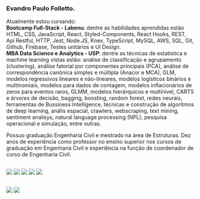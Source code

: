 ### Evandro Paulo Folletto.

<!--
**epfolletto/epfolletto** is a ✨ _special_ ✨ repository because its `README.md` (this file) appears on your GitHub profile.

Here are some ideas to get you started:

- 🔭 I’m currently working on ...
- 🌱 I’m currently learning ...
- 👯 I’m looking to collaborate on ...
- 🤔 I’m looking for help with ...
- 💬 Ask me about ...
- 📫 How to reach me: ...
- 😄 Pronouns: ...
- ⚡ Fun fact: ...
-->

Atualmente estou cursando: </br>
**Bootcamp Full-Stack - Labenu**: dentre as habilidades aprendidas estão HTML, CSS, JavaScript, React, Styled-Components, React Hooks, REST, Api Restful, HTTP, Jest, Node.JS, Knex, TypeScript, MySQL, AWS, SQL, Git, Github, Firebase, Testes unitários e UI Design. </br>
**MBA Data Science e Analytics - USP**: dentre as técnicas de estatística e machine learning vistas estão: análise de classificação e agrupamento (clustering), análise fatorial por componentes principais (PCA), análise de correspondência canônica simples e múltipla (Anacor e MCA), GLM, modelos regressivos lineares e não-lineares, modelos logísticos binários e multinomiais, modelos para dados de contagem, modelos inflacionários de zeros para eventos raros, GLMM, modelos hierárquicos e multinível, CARTS e árvores de decisão, bagging, boosting, random forest, redes neurais, ferramentas de Bussiness Intelligence, técnicas e construção de algoritmos de deep learning, anális espacial, crawlers, webscraping, text mining, sentiment analisys, natural language processing (NPL), pesquisa operacional e simulação, entre outras.

Possuo graduação Engenharia Civil e mestrado na área de Estruturas. Dez anos de experiência como professor no ensino superior nos cursos de graduação em Engenharia Civil e experiência na função de coordenador de curso de Engenharia Civil.

##

<div>
<img src="https://img.shields.io/badge/HTML5-E34F26?style=for-the-badge&logo=html5&logoColor=white">  
<img src="https://img.shields.io/badge/CSS-239120?&style=for-the-badge&logo=css3&logoColor=white">
<img src="https://img.shields.io/badge/JavaScript-F7DF1E?style=for-the-badge&logo=javascript&logoColor=black">
<img src="https://img.shields.io/badge/React-20232A?style=for-the-badge&logo=react&logoColor=61DAFB">
<img src="https://img.shields.io/badge/TypeScript-007ACC?style=for-the-badge&logo=typescript&logoColor=white">
</div>

##

<div>
  <a href="https://www.linkedin.com/in/evandrofolletto/" target="_blank"><img src="https://img.shields.io/badge/LinkedIn-0077B5?style=for-the-badge&logo=linkedin&logoColor=white" target="_blank"></a>
  <a href="https://www.youtube.com/evandropaulofolletto" target="_blank"><img src="https://img.shields.io/badge/YouTube-FF0000?style=for-the-badge&logo=youtube&logoColor=white" target="_blank"></a>
</div>
